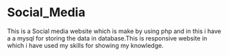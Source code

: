 # Social_Media
This is a Social media website which is make by using php and in this i have a a mysql for storing the data in database.This is responsive website in which i have used my skills for showing my knowledge.
